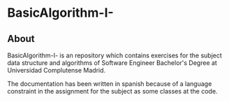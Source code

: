 # BasicAlgorithm-I-

## About
BasicAlgorithm-I- is an repository which contains exercises for the subject  data structure and algorithms of Software Engineer Bachelor's Degree at Universidad Complutense Madrid.

The documentation has been written in spanish because of a language constraint in the assignment for the subject as some classes at the code.
